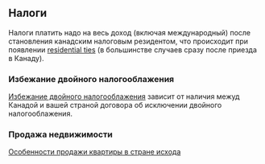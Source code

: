 ## Налоги
Налоги платить надо на весь доход (включая международный) после становления канадским налоговым резидентом, что происходит при появлении [residential ties](https://www.canada.ca/en/revenue-agency/services/tax/international-non-residents/information-been-moved/determining-your-residency-status.html) (в большинстве случаев сразу после приезда в Канаду).

### Избежание двойного налогооблажения
[Избежание двойного налогооблажения](double_taxation) зависит от наличия межуд Канадой и вашей страной договора об исключении двойного налогооблажения.

### Продажа недвижимости
[Особенности продажи квартиры в стране исхода](foreign_realestate_property)